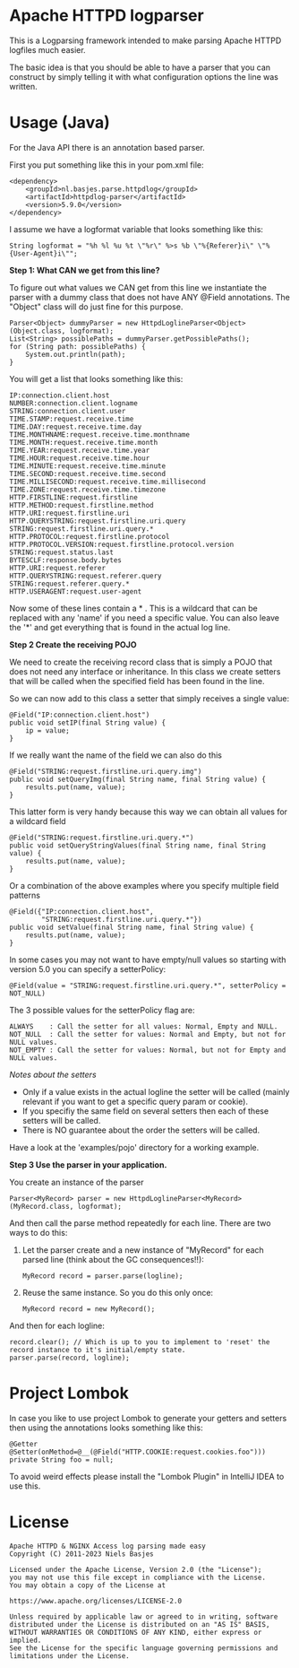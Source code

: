 Apache HTTPD logparser
===
This is a Logparsing framework intended to make parsing Apache HTTPD logfiles much easier.

The basic idea is that you should be able to have a parser that you can construct by simply
telling it with what configuration options the line was written.

Usage (Java)
===
For the Java API there is an annotation based parser.

First you put something like this in your pom.xml file:

    <dependency>
        <groupId>nl.basjes.parse.httpdlog</groupId>
        <artifactId>httpdlog-parser</artifactId>
        <version>5.9.0</version>
    </dependency>

I assume we have a logformat variable that looks something like this:

    String logformat = "%h %l %u %t \"%r\" %>s %b \"%{Referer}i\" \"%{User-Agent}i\"";

**Step 1: What CAN we get from this line?**

To figure out what values we CAN get from this line we instantiate the parser with a dummy class
that does not have ANY @Field annotations. The "Object" class will do just fine for this purpose.

    Parser<Object> dummyParser = new HttpdLoglineParser<Object>(Object.class, logformat);
    List<String> possiblePaths = dummyParser.getPossiblePaths();
    for (String path: possiblePaths) {
        System.out.println(path);
    }

You will get a list that looks something like this:

    IP:connection.client.host
    NUMBER:connection.client.logname
    STRING:connection.client.user
    TIME.STAMP:request.receive.time
    TIME.DAY:request.receive.time.day
    TIME.MONTHNAME:request.receive.time.monthname
    TIME.MONTH:request.receive.time.month
    TIME.YEAR:request.receive.time.year
    TIME.HOUR:request.receive.time.hour
    TIME.MINUTE:request.receive.time.minute
    TIME.SECOND:request.receive.time.second
    TIME.MILLISECOND:request.receive.time.millisecond
    TIME.ZONE:request.receive.time.timezone
    HTTP.FIRSTLINE:request.firstline
    HTTP.METHOD:request.firstline.method
    HTTP.URI:request.firstline.uri
    HTTP.QUERYSTRING:request.firstline.uri.query
    STRING:request.firstline.uri.query.*
    HTTP.PROTOCOL:request.firstline.protocol
    HTTP.PROTOCOL.VERSION:request.firstline.protocol.version
    STRING:request.status.last
    BYTESCLF:response.body.bytes
    HTTP.URI:request.referer
    HTTP.QUERYSTRING:request.referer.query
    STRING:request.referer.query.*
    HTTP.USERAGENT:request.user-agent

Now some of these lines contain a * .
This is a wildcard that can be replaced with any 'name' if you need a specific value.
You can also leave the '*' and get everything that is found in the actual log line.

**Step 2 Create the receiving POJO**

We need to create the receiving record class that is simply a POJO that does not need any interface or inheritance.
In this class we create setters that will be called when the specified field has been found in the line.

So we can now add to this class a setter that simply receives a single value:

    @Field("IP:connection.client.host")
    public void setIP(final String value) {
        ip = value;
    }

If we really want the name of the field we can also do this

    @Field("STRING:request.firstline.uri.query.img")
    public void setQueryImg(final String name, final String value) {
        results.put(name, value);
    }

This latter form is very handy because this way we can obtain all values for a wildcard field

    @Field("STRING:request.firstline.uri.query.*")
    public void setQueryStringValues(final String name, final String value) {
        results.put(name, value);
    }

Or a combination of the above examples where you specify multiple field patterns

    @Field({"IP:connection.client.host",
            "STRING:request.firstline.uri.query.*"})
    public void setValue(final String name, final String value) {
        results.put(name, value);
    }

In some cases you may not want to have empty/null values so starting with version 5.0 you can specify a setterPolicy:

    @Field(value = "STRING:request.firstline.uri.query.*", setterPolicy = NOT_NULL)

The 3 possible values for the setterPolicy flag are:

    ALWAYS    : Call the setter for all values: Normal, Empty and NULL.
    NOT_NULL  : Call the setter for values: Normal and Empty, but not for NULL values.
    NOT_EMPTY : Call the setter for values: Normal, but not for Empty and NULL values.

*Notes about the setters*

- Only if a value exists in the actual logline the setter will be called (mainly relevant if you want to get a specific query param or cookie).
- If you specifiy the same field on several setters then each of these setters will be called.
- There is NO guarantee about the order the setters will be called.

Have a look at the 'examples/pojo' directory for a working example.

**Step 3 Use the parser in your application.**

You create an instance of the parser

    Parser<MyRecord> parser = new HttpdLoglineParser<MyRecord>(MyRecord.class, logformat);

And then call the parse method repeatedly for each line.
There are two ways to do this:
1) Let the parser create and a new instance of "MyRecord" for each parsed line (think about the GC consequences!!):

       MyRecord record = parser.parse(logline);

2) Reuse the same instance.
So you do this only once:

       MyRecord record = new MyRecord();

And then for each logline:

    record.clear(); // Which is up to you to implement to 'reset' the record instance to it's initial/empty state.
    parser.parse(record, logline);

Project Lombok
===
In case you like to use project Lombok to generate your getters and setters then using the annotations looks something like this:

    @Getter @Setter(onMethod=@__(@Field("HTTP.COOKIE:request.cookies.foo"))) private String foo = null;

To avoid weird effects please install the "Lombok Plugin" in IntelliJ IDEA to use this.

License
===
    Apache HTTPD & NGINX Access log parsing made easy
    Copyright (C) 2011-2023 Niels Basjes

    Licensed under the Apache License, Version 2.0 (the "License");
    you may not use this file except in compliance with the License.
    You may obtain a copy of the License at

    https://www.apache.org/licenses/LICENSE-2.0

    Unless required by applicable law or agreed to in writing, software
    distributed under the License is distributed on an "AS IS" BASIS,
    WITHOUT WARRANTIES OR CONDITIONS OF ANY KIND, either express or implied.
    See the License for the specific language governing permissions and
    limitations under the License.
